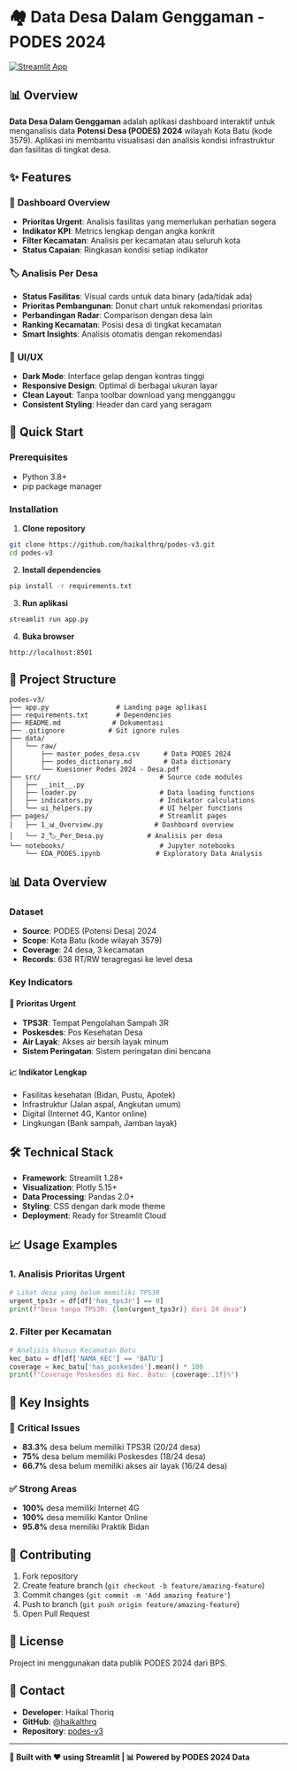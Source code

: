 # 🏘️ Data Desa Dalam Genggaman - PODES 2024

[![Streamlit App](https://static.streamlit.io/badges/streamlit_badge_black_white.svg)](https://your-app-url.streamlit.app)

## 📊 Overview

**Data Desa Dalam Genggaman** adalah aplikasi dashboard interaktif untuk menganalisis data **Potensi Desa (PODES) 2024** wilayah Kota Batu (kode 3579). Aplikasi ini membantu visualisasi dan analisis kondisi infrastruktur dan fasilitas di tingkat desa.

## ✨ Features

### 🎯 **Dashboard Overview**
- **Prioritas Urgent**: Analisis fasilitas yang memerlukan perhatian segera
- **Indikator KPI**: Metrics lengkap dengan angka konkrit
- **Filter Kecamatan**: Analisis per kecamatan atau seluruh kota
- **Status Capaian**: Ringkasan kondisi setiap indikator

### 🏷️ **Analisis Per Desa**
- **Status Fasilitas**: Visual cards untuk data binary (ada/tidak ada)
- **Prioritas Pembangunan**: Donut chart untuk rekomendasi prioritas
- **Perbandingan Radar**: Comparison dengan desa lain
- **Ranking Kecamatan**: Posisi desa di tingkat kecamatan
- **Smart Insights**: Analisis otomatis dengan rekomendasi

### 🎨 **UI/UX**
- **Dark Mode**: Interface gelap dengan kontras tinggi
- **Responsive Design**: Optimal di berbagai ukuran layar
- **Clean Layout**: Tanpa toolbar download yang mengganggu
- **Consistent Styling**: Header dan card yang seragam

## 🚀 Quick Start

### Prerequisites
- Python 3.8+
- pip package manager

### Installation

1. **Clone repository**
```bash
git clone https://github.com/haikalthrq/podes-v3.git
cd podes-v3
```

2. **Install dependencies**
```bash
pip install -r requirements.txt
```

3. **Run aplikasi**
```bash
streamlit run app.py
```

4. **Buka browser**
```
http://localhost:8501
```

## 📁 Project Structure

```
podes-v3/
├── app.py                 # Landing page aplikasi
├── requirements.txt       # Dependencies
├── README.md             # Dokumentasi
├── .gitignore           # Git ignore rules
├── data/
│   └── raw/
│       ├── master_podes_desa.csv      # Data PODES 2024
│       ├── podes_dictionary.md        # Data dictionary
│       └── Kuesioner Podes 2024 - Desa.pdf
├── src/                              # Source code modules
│   ├── __init__.py
│   ├── loader.py                     # Data loading functions
│   ├── indicators.py                 # Indikator calculations
│   └── ui_helpers.py                 # UI helper functions
├── pages/                            # Streamlit pages
│   ├── 1_📊_Overview.py             # Dashboard overview
│   └── 2_🏷️_Per_Desa.py           # Analisis per desa
└── notebooks/                        # Jupyter notebooks
    └── EDA_PODES.ipynb              # Exploratory Data Analysis
```

## 📊 Data Overview

### Dataset
- **Source**: PODES (Potensi Desa) 2024
- **Scope**: Kota Batu (kode wilayah 3579)
- **Coverage**: 24 desa, 3 kecamatan
- **Records**: 638 RT/RW teragregasi ke level desa

### Key Indicators
#### 🚨 **Prioritas Urgent**
- **TPS3R**: Tempat Pengolahan Sampah 3R
- **Poskesdes**: Pos Kesehatan Desa  
- **Air Layak**: Akses air bersih layak minum
- **Sistem Peringatan**: Sistem peringatan dini bencana

#### 📈 **Indikator Lengkap**
- Fasilitas kesehatan (Bidan, Pustu, Apotek)
- Infrastruktur (Jalan aspal, Angkutan umum)
- Digital (Internet 4G, Kantor online)
- Lingkungan (Bank sampah, Jamban layak)

## 🛠️ Technical Stack

- **Framework**: Streamlit 1.28+
- **Visualization**: Plotly 5.15+
- **Data Processing**: Pandas 2.0+
- **Styling**: CSS dengan dark mode theme
- **Deployment**: Ready for Streamlit Cloud

## 📈 Usage Examples

### 1. **Analisis Prioritas Urgent**
```python
# Lihat desa yang belum memiliki TPS3R
urgent_tps3r = df[df['has_tps3r'] == 0]
print(f"Desa tanpa TPS3R: {len(urgent_tps3r)} dari 24 desa")
```

### 2. **Filter per Kecamatan** 
```python
# Analisis khusus Kecamatan Batu
kec_batu = df[df['NAMA_KEC'] == 'BATU']
coverage = kec_batu['has_poskesdes'].mean() * 100
print(f"Coverage Poskesdes di Kec. Batu: {coverage:.1f}%")
```

## 🎯 Key Insights

### 🔴 **Critical Issues**
- **83.3%** desa belum memiliki TPS3R (20/24 desa)
- **75%** desa belum memiliki Poskesdes (18/24 desa)
- **66.7%** desa belum memiliki akses air layak (16/24 desa)

### ✅ **Strong Areas**
- **100%** desa memiliki Internet 4G
- **100%** desa memiliki Kantor Online
- **95.8%** desa memiliki Praktik Bidan

## 🤝 Contributing

1. Fork repository
2. Create feature branch (`git checkout -b feature/amazing-feature`)
3. Commit changes (`git commit -m 'Add amazing feature'`)
4. Push to branch (`git push origin feature/amazing-feature`)
5. Open Pull Request

## 📄 License

Project ini menggunakan data publik PODES 2024 dari BPS.

## 👥 Contact

- **Developer**: Haikal Thoriq
- **GitHub**: [@haikalthrq](https://github.com/haikalthrq)
- **Repository**: [podes-v3](https://github.com/haikalthrq/podes-v3)

---

**🚀 Built with ❤️ using Streamlit | 📊 Powered by PODES 2024 Data**
